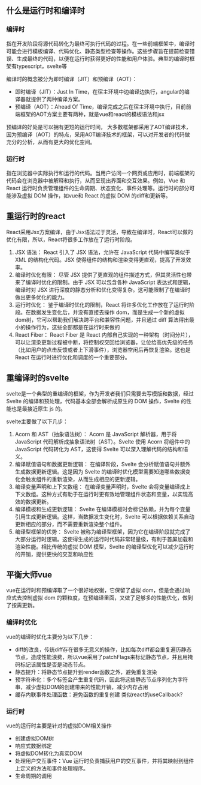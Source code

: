 ## 什么是运行时和编译时

### 编译时

指在开发阶段将源代码转化为最终可执行代码的过程。在一些前端框架中，编译时可能会进行模板编译、代码优化、静态类型检查等操作。这些步骤旨在提前检查错误、生成最终的代码，以便在运行时获得更好的性能和用户体验。典型的编译时框架有typescript，svelte等

编译时的概念被分为即时编译（JIT）和预编译（AOT）：

- 即时编译（JIT）：Just In Time，在宿主环境中边编译边执行，angular的编译器就提供了两种编译方案。
- 预编译（AOT）：Ahead Of Time，编译完成之后在宿主环境中执行，目前前端框架的AOT方案主要有两种，就是vue和react的模板语法和jsx

预编译的好处是可以拥有更短的运行时间， 大多数框架都采用了AOT编译技术，因为预编译（AOT）的特点，采用AOT编译技术的框架，可以对开发者的代码做充分的分析，从而有更大的优化空间。



### 运行时

指在浏览器中实际执行和运行的代码。当用户访问一个网页或应用时，前端框架的代码会在浏览器中被解释和执行，从而呈现出界面和交互效果。例如，Vue 和 React 运行时负责管理组件的生命周期、状态变化、事件处理等。运行时的部分可能涉及虚拟 DOM 操作，如vue和 React 的虚拟 DOM 的diff和更新等。





## 重运行时的react

React采用Jsx方案编译，由于Jsx语法过于灵活，导致在编译时，React可以做的优化有限，所以，React将很多工作放在了运行时阶段。

1. JSX 语法： React 引入了 JSX 语法，允许在 JavaScript 代码中编写类似于 XML 的结构化代码。JSX 使得组件的结构和渲染变得更直观，提高了开发效率。
2. 编译时优化有限： 尽管 JSX 提供了更直观的组件描述方式，但其灵活性也带来了编译时优化的限制。由于 JSX 可以包含各种 JavaScript 表达式和逻辑，编译时对 JSX 进行深度的静态分析和优化变得复杂。这可能限制了在编译时做出更多优化的能力。
3. 运行时优化： 鉴于编译时优化的限制，React 将许多优化工作放在了运行时阶段。在数据发生变化后，并没有直接去操作 dom，而是生成一个新的虚拟 dom树，它可以帮助我们解决跨平台和兼容性问题，并且通过 diff 算法得出最小的操作行为，这些全部都是在运行时来做的
4. React Fiber： React Fiber 是 React 内部自己实现的一种架构（时间分片），可以让渲染更新过程被中断，将控制权交回给浏览器，让位给高优先级的任务（比如用户的点击反馈或者上下滑事件），浏览器空闲后再恢复渲染。这也是 React 在运行时进行优化和调度的一个重要部分。





## 重编译时的svelte

svelte是一个典型的重编译的框架，作为开发者我们只需要去写模版和数据，经过 Svelte 的编译和预处理，代码基本全部会解析成原生的 DOM 操作，Svelte 的性能也是最接近原生 js 的。

svelte主要做了以下几步：

1. Acorn 和 AST（抽象语法树）： Acorn 是 JavaScript 解析器，用于将 JavaScript 代码解析成抽象语法树（AST）。Svelte 使用 Acorn 将组件中的 JavaScript 代码转化为 AST，这使得 Svelte 可以深入理解代码的结构和语义。
2. 编译赋值语句和数据更新逻辑： 在编译阶段，Svelte 会分析赋值语句并额外生成数据更新逻辑。这是因为 Svelte 的编译时优化模型需要知道哪些数据变化会触发组件的重新渲染，从而生成相应的更新逻辑。
3. 编译变量声明和上下文数组： 在编译变量声明时，Svelte 会将变量编译成上下文数组。这种方式有助于在运行时更有效地管理组件状态和变量，以实现高效的数据更新。
4. 编译模板和生成更新逻辑： Svelte 在编译模板时会标记依赖，并为每个变量引用生成更新逻辑。这样，当数据发生变化时，Svelte 可以根据依赖关系自动更新相应的部分，而不需要重新渲染整个组件。
5. 编译型框架的优势： Svelte 被称为编译型框架，因为它在编译阶段就完成了大部分运行时逻辑。这使得生成的运行时代码非常轻量级，有利于首屏加载和渲染性能。相比传统的虚拟 DOM 模型，Svelte 的编译型优化可以减少运行时的开销，提供更快的交互和响应性





## 平衡大师vue

vue在运行时和预编译取了一个很好地权衡，它保留了虚拟 dom，但是会通过响应式去控制虚拟 dom 的颗粒度，在预编译里面，又做了足够多的性能优化，做到了按需更新。

### 编译时优化

vue的编译时优化主要分为以下几步：

- diff的改良，传统diff存在很多无意义的操作，比如每次diff都会重复遍历静态节点，造成性能浪费，所以vue采用了patchFlags来标记静态节点，并且用掩码标记该属性是否是动态节点。
- 静态提升：将静态节点提升到render函数之外，避免重复渲染
- 预字符串化：多个标签会产生重复代码，因此将这些静态节点序列化为字符串，减少虚拟DOM的创建带来的性能开销，减少内存占用
- 缓存内联事件处理函数：避免函数的重复创建  类似react的useCallback?



### 运行时

vue的运行时主要是针对的虚拟DOM相关操作

- 创建虚拟DOM树
- 响应式数据绑定
- 将虚拟DOM转化为真实DOM
- 处理用户交互事件：Vue 运行时负责捕获用户的交互事件，并将其映射到组件上定义的方法和事件处理程序。
- 生命周期的调用